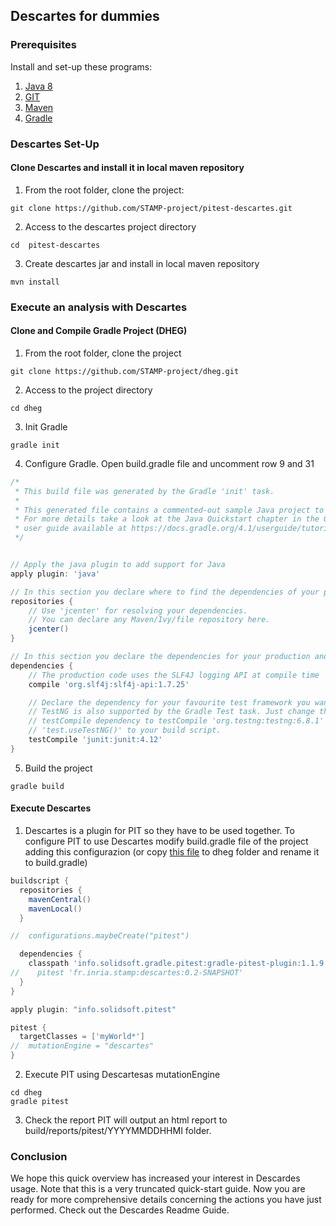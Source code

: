 ## Descartes for dummies

### Prerequisites

Install and set-up these programs:

1. [Java 8](https://www.java.com/en/download/help/download_options.xml)
2. [GIT](https://git-scm.com/book/en/v2/Getting-Started-Installing-Git)
3. [Maven](https://maven.apache.org/install.html)
4. [Gradle](https://docs.gradle.org/current/userguide/installation.html)

### Descartes Set-Up
#### Clone Descartes and install it in local maven repository

1. From the root folder, clone the project:
```
git clone https://github.com/STAMP-project/pitest-descartes.git
```
2. Access to the descartes project directory
```
cd  pitest-descartes
```
3. Create descartes jar and install in local maven repository
```
mvn install
```
### Execute an analysis with Descartes
#### Clone and Compile Gradle Project (DHEG)

1. From the root folder, clone the project
```
git clone https://github.com/STAMP-project/dheg.git
```
2. Access to the project directory
```
cd dheg
```
3. Init Gradle
```
gradle init
```
4. Configure Gradle. Open build.gradle file and uncomment row 9 and 31
```groovy
/*
 * This build file was generated by the Gradle 'init' task.
 *
 * This generated file contains a commented-out sample Java project to get you started.
 * For more details take a look at the Java Quickstart chapter in the Gradle
 * user guide available at https://docs.gradle.org/4.1/userguide/tutorial_java_projects.html
 */


// Apply the java plugin to add support for Java
apply plugin: 'java'

// In this section you declare where to find the dependencies of your project
repositories {
    // Use 'jcenter' for resolving your dependencies.
    // You can declare any Maven/Ivy/file repository here.
    jcenter()
}

// In this section you declare the dependencies for your production and test code
dependencies {
    // The production code uses the SLF4J logging API at compile time
    compile 'org.slf4j:slf4j-api:1.7.25'

    // Declare the dependency for your favourite test framework you want to use in your tests.
    // TestNG is also supported by the Gradle Test task. Just change the
    // testCompile dependency to testCompile 'org.testng:testng:6.8.1' and add
    // 'test.useTestNG()' to your build script.
    testCompile 'junit:junit:4.12'
}

```
5. Build the project
```
gradle build
```

#### Execute Descartes

1. Descartes is a plugin for PIT so they have to be used together. To configure PIT to use Descartes modify build.gradle file of the project adding this configurazion (or copy [this file](dheg-build.gradle) to dheg folder and rename it to build.gradle)

```groovy
buildscript {
  repositories {
    mavenCentral()
    mavenLocal()
  }

//  configurations.maybeCreate("pitest")

  dependencies {
    classpath 'info.solidsoft.gradle.pitest:gradle-pitest-plugin:1.1.9'
//    pitest 'fr.inria.stamp:descartes:0.2-SNAPSHOT'
  }
}

apply plugin: "info.solidsoft.pitest"

pitest {
  targetClasses = ['myWorld*']
//  mutationEngine = "descartes"
}
```

2. Execute PIT using Descartesas mutationEngine
```
cd dheg
gradle pitest
```
3. Check the report
PIT will output an html report to build/reports/pitest/YYYYMMDDHHMI folder.

### Conclusion
We hope this quick overview has increased your interest in Descardes usage. Note that this is a very truncated quick-start guide. Now you are ready for more comprehensive details concerning the actions you have just performed. Check out the Descardes Readme Guide.
